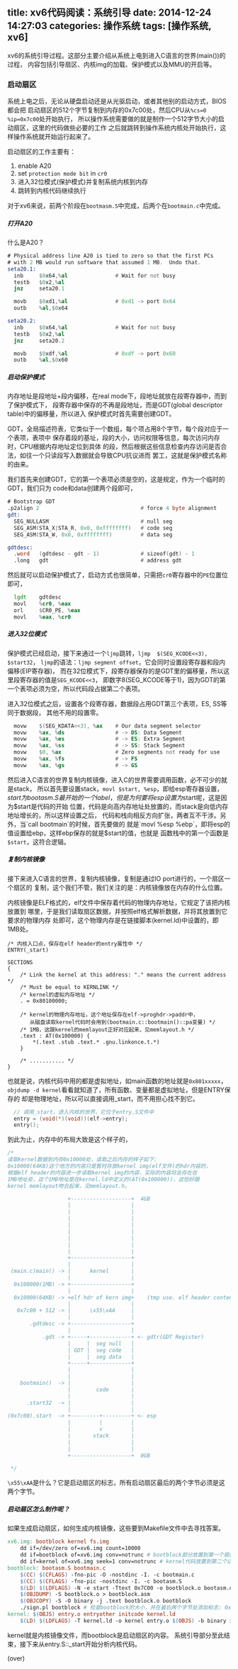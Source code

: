 ﻿title: xv6代码阅读：系统引导
date: 2014-12-24 14:27:03
categories: 操作系统
tags: [操作系统, xv6]
---

xv6的系统引导过程。这部分主要介绍从系统上电到进入C语言的世界(main())的过程，
内容包括引导扇区、内核img的加载、保护模式以及MMU的开启等。

<!-- more -->

### 启动扇区
系统上电之后，无论从硬盘启动还是从光驱启动，或者其他别的启动方式，BIOS都会把
启动扇区的512个字节复制到内存的0x7c00处，然后CPU从`%cs=0 %ip=0x7c00`处开始执行，
所以操作系统需要做的就是制作一个512字节大小的启动扇区，这里的代码做些必要的工作
之后就跳转到操作系统内核处开始执行，这样操作系统就开始运行起来了。

启动扇区的工作主要有：

1. enable A20
2. set `protection mode bit` in `cr0`
3. 进入32位模式(保护模式)并复制系统内核到内存
4. 跳转到内核代码继续执行

对于xv6来说，前两个阶段在`bootmasm.S`中完成，后两个在`bootmain.c`中完成。

##### 打开A20
什么是A20？

```asm bootasm.S
# Physical address line A20 is tied to zero so that the first PCs 
# with 2 MB would run software that assumed 1 MB.  Undo that.
seta20.1:
  inb     $0x64,%al               # Wait for not busy
  testb   $0x2,%al
  jnz     seta20.1

  movb    $0xd1,%al               # 0xd1 -> port 0x64
  outb    %al,$0x64

seta20.2:
  inb     $0x64,%al               # Wait for not busy
  testb   $0x2,%al
  jnz     seta20.2

  movb    $0xdf,%al               # 0xdf -> port 0x60
  outb    %al,$0x60
```

##### 启动保护模式
内存地址是段地址+段内偏移，在real mode下，段地址就放在段寄存器中，而到了保护模式下，
段寄存器中保存的不再是段地址，而是GDT(global descriptor table)中的偏移量，所以进入
保护模式时首先需要创建GDT。

GDT，全局描述符表，它类似于一个数组，每个项占用8个字节，每个段对应于一个表项，表项中
保存着段的基址，段的大小，访问权限等信息，每次访问内存时，CPU根据内存地址定位到具体
的段，然后根据这些信息检查内存访问是否合法，如往一个只读段写入数据就会导致CPU抗议进而
罢工，这就是保护模式名称的由来。

我们首先来创建GDT，它的第一个表项必须是空的，这是规定，作为一个临时的GDT，我们只为
code和data创建两个段即可，

```asm bootasm.S
# Bootstrap GDT
.p2align 2                                # force 4 byte alignment
gdt:
  SEG_NULLASM                             # null seg
  SEG_ASM(STA_X|STA_R, 0x0, 0xffffffff)   # code seg
  SEG_ASM(STA_W, 0x0, 0xffffffff)         # data seg

gdtdesc:
  .word   (gdtdesc - gdt - 1)             # sizeof(gdt) - 1
  .long   gdt                             # address gdt
```

然后就可以启动保护模式了，启动方式也很简单，只需把`cr0`寄存器中的`PE`位置位即可，

```asm bootasm.S
  lgdt    gdtdesc
  movl    %cr0, %eax
  orl     $CR0_PE, %eax
  movl    %eax, %cr0
```

##### 进入32位模式
保护模式已经启动，接下来通过一个`ljmp`跳转，`ljmp  $(SEG_KCODE<<3), $start32`，
`ljmp`的语法：`ljmp segment offset`，它会同时设置段寄存器和段内偏移(EIP寄存器)，
而在32位模式下，段寄存器保存的是GDT里的偏移量，所以这里段寄存器的值是`SEG_KCODE<<3`，
即数字8(SEG_KCODE等于1)，因为GDT的第一个表项必须为空，所以代码段占据第二个表项。

进入32位模式之后，设置各个段寄存器，数据段占用GDT第三个表项，ES, SS等同于数据段，
其他不用的段置零。

```asm
  movw    $(SEG_KDATA<<3), %ax    # Our data segment selector
  movw    %ax, %ds                # -> DS: Data Segment
  movw    %ax, %es                # -> ES: Extra Segment
  movw    %ax, %ss                # -> SS: Stack Segment
  movw    $0, %ax                 # Zero segments not ready for use
  movw    %ax, %fs                # -> FS
  movw    %ax, %gs                # -> GS
```

然后进入C语言的世界复制内核镜像，进入C的世界需要调用函数，必不可少的就是stack，
所以首先要设置stack，`movl $start, %esp`，即给esp寄存器设置，$start为bootasm.S
最开始的一个label，但是为何要将esp设置为$start呢，这是因为$start是代码的开始
位置，代码是向高内存地址处放置的，而stack是向低内存地址增长的，所以这样设置之后，
代码和栈向相反方向扩张，两者互不干涉。另外，当`call bootmain`的时候，首先要做的
就是`movl %esp %ebp`，即将esp的值设置给ebp，这样ebp保存的就是$start的值，也就是
函数栈中的第一个函数是`$start`，这符合逻辑。

##### 复制内核镜像
接下来进入C语言的世界，复制内核镜像，复制是通过IO port进行的，一个扇区一个扇区的
复制，这个我们不管，我们关注的是：内核镜像放在内存的什么位置。

内核镜像是ELF格式的，elf文件中保存着代码的物理内存地址，它规定了该把内核放置到
哪里，于是我们读取扇区数据，并按照elf格式解析数据，并将其放置到它要求的物理内存
处即可，这个物理内存是在链接脚本(kernel.ld)中设置的，即1MB处。

```
/* 内核入口点，保存在elf header的entry属性中 */
ENTRY(_start)

SECTIONS
{
    /* Link the kernel at this address: "." means the current address */
    /* Must be equal to KERNLINK */
    /* kernel的虚拟内存地址 */
	. = 0x80100000;

    /* kernel的物理内存地址，这个地址保存在elf->proghdr->paddr中，
	   从磁盘读取kernel代码时会用到(bootmain.c::bootmain()::pa变量) */
    /* 1MB，这跟kernel的memlayout正好对应起来，见memlayout.h */
	.text : AT(0x100000) {
		*(.text .stub .text.* .gnu.linkonce.t.*)
	}
	
	/* ........... */
}
```

也就是说，内核代码中用的都是虚拟地址，如main函数的地址就是`0x801xxxxx`，
`objdump -d kernel`看看就知道了，所有函数、变量都是虚拟地址，但是ENTRY保存的
却是物理地址，所以可以直接调用_start，而不用担心找不到它。

```c bootmain.c
  // 调用_start，进入内核的世界，它位于entry.S文件中
  entry = (void(*)(void))(elf->entry);
  entry();
```

到此为止，内存中的布局大致是这个样子的，

```c
/*
读取kernel数据到内存0x10000处，读取之后内存的样子如下:
0x10000(64KB)这个地方的内容只是暂时存放kernel img(elf文件)的hdr内容的，
根据elf header的内容进一步读取kernel img的内容，实际的内容将会存在在
1MB地址处，这个1MB地址是在kernel.ld中定义的(AT(0x100000))，这恰好跟
kernel memlayout吻合起来，见memlayout.h。

                   +-------------------+  4GB                 
                   |                   |                      
                   |                   |                      
                   |                   |                      
                   |                   |                      
                   |                   |                      
                   |                   |                      
                   |                   |                      
                   |                   |                      
                   +-------------------+                      
                   |                   |                      
 (main.c)main() -> |      kernel       |                      
                   |                   |                      
  0x100000(1MB) -> +-------------------+                      
                   |                   |                      
  0x10000(64KB) -> +elf hdr of kern img+    (tmp use. elf header content)                    
                   |                   |                      
   0x7c00 + 512 -> |      \x55\xAA     |                      
                   |                   |                      
       .gdtdesc -> +-------------------+                      
                   |                   |                      
           .gdt -> +-----+-------------+ <- gdtr(GDT Register)
                   |     |  seg null   |                      
                   | GDT |  seg code   |                      
                   |     |  seg data   |                      
                   +-----+-------------+                      
                   |                   |                      
                   |                   |                      
    bootmain()  -> |                   |                      
                   |        code       |                      
                   |                   |                      
      .start32  -> |                   |                      
                   |                   |                      
(0x7c00).start  -> +---------+---------+ <- esp               
                   |         |         |                      
                   |         v         |                      
                   |       stack       |                      
                   |                   |                      
                   |                   |                      
                   +-------------------+  0GB                 

 */
```

`\x55\xAA`是什么？它是启动扇区的标志，所有启动扇区最后的两个字节必须是这两个字节。

##### 启动扇区怎么制作呢？
如果生成启动扇区，如何生成内核镜像，这些要到Makefile文件中去寻找答案。

```Makefile
xv6.img: bootblock kernel fs.img
	dd if=/dev/zero of=xv6.img count=10000
	dd if=bootblock of=xv6.img conv=notrunc # bootblock部分放置到第一个扇区(该部分必须保证自己的size小于512bytes)
	dd if=kernel of=xv6.img seek=1 conv=notrunc # kernel代码放置到第二个以及以后的扇区
bootblock: bootasm.S bootmain.c
	$(CC) $(CFLAGS) -fno-pic -O -nostdinc -I. -c bootmain.c
	$(CC) $(CFLAGS) -fno-pic -nostdinc -I. -c bootasm.S
	$(LD) $(LDFLAGS) -N -e start -Ttext 0x7C00 -o bootblock.o bootasm.o bootmain.o
	$(OBJDUMP) -S bootblock.o > bootblock.asm
	$(OBJCOPY) -S -O binary -j .text bootblock.o bootblock
	./sign.pl bootblock # 检查bootblock的大小，并在最后两个字节处添加标志: 0x55 0xAA，这是启动扇区的标志。
kernel: $(OBJS) entry.o entryother initcode kernel.ld
	$(LD) $(LDFLAGS) -T kernel.ld -o kernel entry.o $(OBJS) -b binary initcode entryother
```

kernel就是内核镜像文件，而bootblock是启动扇区的内容。
系统引导部分至此结束，接下来从entry.S::_start开始分析内核代码。

(over)